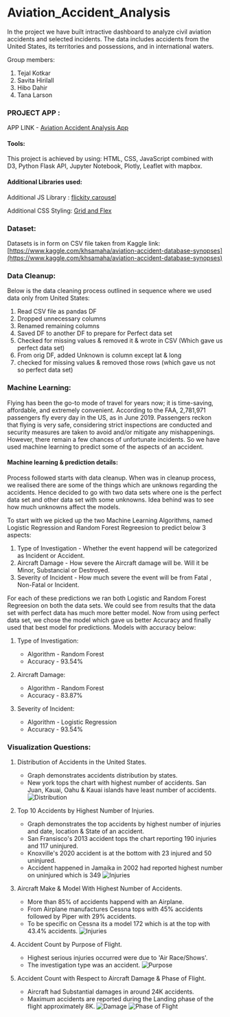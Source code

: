 # Aviation_Accident_Analysis
In the project we have built intractive dashboard to analyze civil aviation accidents and selected incidents. The data includes accidents from the United States, its territories and possessions, and in international waters.

Group members:
1. Tejal Kotkar
2. Savita Hirilall
3. Hibo Dahir
4. Tana Larson

### PROJECT APP : 
APP LINK - [Aviation Accident Analysis App](https://aviation-accident-analysis.herokuapp.com/)

#### Tools:

This project is achieved by using:
HTML, CSS, JavaScript combined with D3, Python Flask API, Jupyter Notebook, Plotly, Leaflet with mapbox.

#### Additional Libraries used:
Additional JS Library : [flickity carousel](https://unpkg.com/flickity@2/dist/flickity.pkgd.min.js)

Additional CSS Styling: [Grid and Flex](https://medium.com/youstart-labs/beginners-guide-to-choose-between-css-grid-and-flexbox-783005dd2412)

### Dataset:
Datasets is in form on CSV file taken from Kaggle link:
[https://www.kaggle.com/khsamaha/aviation-accident-database-synopses](https://www.kaggle.com/khsamaha/aviation-accident-database-synopses)

### Data Cleanup:
Below is the data cleaning process outlined in sequence where we used data only from United States:
1. Read CSV file as pandas DF
2. Dropped unnecessary columns 
3. Renamed remaining columns
4. Saved DF to another DF to prepare for Perfect data set
5. Checked for missing values & removed it & wrote in CSV (Which gave us perfect data set)
6. From orig DF, added Unknown is column except lat & long
7. checked for missing values & removed those rows (which gave us not so perfect data set)

### Machine Learning:
Flying has been the go-to mode of travel for years now; it is time-saving, affordable, and extremely convenient. According to the FAA, 2,781,971 passengers fly every day in the US, as in June 2019. Passengers reckon that flying is very safe, considering strict inspections are conducted and security measures are taken to avoid and/or mitigate any mishappenings. However, there remain a few chances of unfortunate incidents.
So we have used machine learning to predict some of the aspects of an accident. 

#### Machine learning & prediction details:
Process followed starts with data cleanup. When was in cleanup process, we realised there are some of the things which are unknows regarding the accidents.
Hence decided to go with two data sets where one is the perfect data set and other data set with some unknowns. Idea behind was to see how much unknowns affect the models.

To start with we picked up the two Machine Learning Algorithms, named Logistic Regression and Random Forest Regreesion to predict below 3 aspects:
1. Type of Investigation - Whether the event happend will be categorized as Incident or Accident.
2. Aircraft Damage - How severe the Aircraft damage will be. Will it be Minor, Substancial or Destroyed.
3. Severity of Incident - How much severe the event will be from Fatal , Non-Fatal or Incident.

For each of these predictions we ran both Logistic and Random Forest Regreesion on both the data sets. We could see from results that the data set with perfect data has much more better model.
Now from using perfect data set, we chose the model which gave us better Accuracy and finally used that best model for predictions. Models with accuracy below:
1. Type of Investigation: 
    * Algorithm - Random Forest 
    * Accuracy - 93.54%

2. Aircraft Damage: 
    * Algorithm - Random Forest 
    * Accuracy - 83.87%

3. Severity of Incident:
    * Algorithm - Logistic Regression
    * Accuracy - 93.54%

### Visualization Questions:
1. Distribution of Accidents in the United States.
    * Graph demonstrates accidents distribution by states. 
    * New york tops the chart with highest number of accidents. San Juan, Kauai, Oahu & Kauai islands have least number of accidents.
![Distribution](Accident_Analysis/static/Bkg_images/distribution_img.PNG)

2. Top 10  Accidents by Highest Number of Injuries.
    * Graph demonstrates the top accidents by highest number of injuries and date, location & State of an accident.
    * San Fransisco's 2013 accident tops the chart reporting 190 injuries and 117 uninjured.
    * Knoxville's 2020 accident is at the bottom with 23 injured and 50 uninjured.
    * Accident happened in Jamaika in 2002 had reported highest number on uninjured which is 349
![Injuries](Accident_Analysis/static/Bkg_images/injuries_img.PNG)

3. Aircraft Make & Model With Highest Number of Accidents.
    * More than 85% of accidents happend with an Airplane.
    * From Airplane manufactures Cessna tops with 45% accidents followed by Piper with 29% accidents.
    * To be specific on Cessna its a model 172 which is at the top with 43.4% accidents.
![Injuries](Accident_Analysis/static/Bkg_images/Aircraft_make_model_img.PNG)

4. Accident Count by Purpose of Flight.
    * Highest serious injuries occurred were due to 'Air Race/Shows'.
    * The investigation type was an accident.
![Purpose](Accident_Analysis/static/Bkg_images/purpose_img.PNG)

5. Accident Count with Respect to Aircraft Damage & Phase of Flight.
    * Aircraft had Substantial damages in around 24K accidents.
    * Maximum accidents are reported during the Landing phase of the flight approximately 8K.
![Damage](Accident_Analysis/static/Bkg_images/damage_img.PNG)
![Phase of Flight](Accident_Analysis/static/Bkg_images/damage_phase_img.PNG)